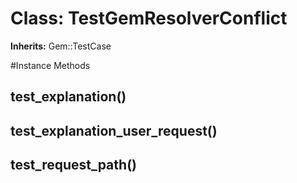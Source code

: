 # Class: TestGemResolverConflict
**Inherits:** Gem::TestCase
    




#Instance Methods
## test_explanation() [](#method-i-test_explanation)

## test_explanation_user_request() [](#method-i-test_explanation_user_request)

## test_request_path() [](#method-i-test_request_path)

